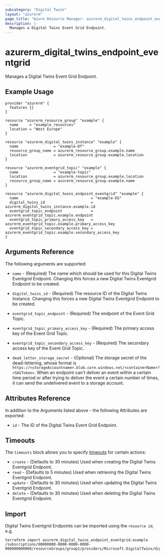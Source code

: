 ```yaml
---
subcategory: "Digital Twins"
layout: "azurerm"
page_title: "Azure Resource Manager: azurerm_digital_twins_endpoint_eventgrid"
description: |-
  Manages a Digital Twins Event Grid Endpoint.
---
```


# azurerm_digital_twins_endpoint_eventgrid

Manages a Digital Twins Event Grid Endpoint.

## Example Usage

```hcl
provider "azurerm" {
  features {}
}

resource "azurerm_resource_group" "example" {
  name     = "example_resources"
  location = "West Europe"
}

resource "azurerm_digital_twins_instance" "example" {
  name                = "example-DT"
  resource_group_name = azurerm_resource_group.example.name
  location            = azurerm_resource_group.example.location
}

resource "azurerm_eventgrid_topic" "example" {
  name                = "example-topic"
  location            = azurerm_resource_group.example.location
  resource_group_name = azurerm_resource_group.example.name
}

resource "azurerm_digital_twins_endpoint_eventgrid" "example" {
  name                                 = "example-EG"
  digital_twins_id                     = azurerm_digital_twins_instance.example.id
  eventgrid_topic_endpoint             = azurerm_eventgrid_topic.example.endpoint
  eventgrid_topic_primary_access_key   = azurerm_eventgrid_topic.example.primary_access_key
  eventgrid_topic_secondary_access_key = azurerm_eventgrid_topic.example.secondary_access_key
}
```

## Arguments Reference

The following arguments are supported:

* `name` - (Required) The name which should be used for this Digital Twins Eventgrid Endpoint. Changing this forces a new Digital Twins Eventgrid Endpoint to be created.

* `digital_twins_id` - (Required) The resource ID of the Digital Twins Instance. Changing this forces a new Digital Twins Eventgrid Endpoint to be created.

* `eventgrid_topic_endpoint` - (Required) The endpoint of the Event Grid Topic.

* `eventgrid_topic_primary_access_key` - (Required) The primary access key of the Event Grid Topic.

* `eventgrid_topic_secondary_access_key` - (Required) The secondary access key of the Event Grid Topic.

* `dead_letter_storage_secret` - (Optional) The storage secret of the dead-lettering, whose format is `https://<storageAccountname>.blob.core.windows.net/<containerName>?<SASToken>`. When an endpoint can't deliver an event within a certain time period or after trying to deliver the event a certain number of times, it can send the undelivered event to a storage account.

## Attributes Reference

In addition to the Arguments listed above - the following Attributes are exported: 

* `id` - The ID of the Digital Twins Event Grid Endpoint.

## Timeouts

The `timeouts` block allows you to specify [timeouts](https://www.terraform.io/language/resources/syntax#operation-timeouts) for certain actions:

* `create` - (Defaults to 30 minutes) Used when creating the Digital Twins Eventgrid Endpoint.
* `read` - (Defaults to 5 minutes) Used when retrieving the Digital Twins Eventgrid Endpoint.
* `update` - (Defaults to 30 minutes) Used when updating the Digital Twins Eventgrid Endpoint.
* `delete` - (Defaults to 30 minutes) Used when deleting the Digital Twins Eventgrid Endpoint.

## Import

Digital Twins Eventgrid Endpoints can be imported using the `resource id`, e.g.

```shell
terraform import azurerm_digital_twins_endpoint_eventgrid.example /subscriptions/00000000-0000-0000-0000-000000000000/resourceGroups/group1/providers/Microsoft.DigitalTwins/digitalTwinsInstances/dt1/endpoints/ep1
```
